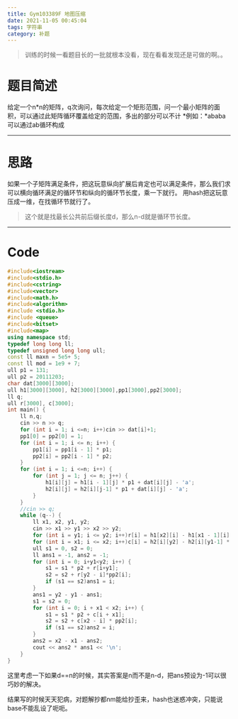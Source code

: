 ```yaml
---
title: Gym103389F 地图压缩 
date: 2021-11-05 00:45:04
tags: 字符串
category: 补题
---
```


> 训练的时候一看题目长的一批就根本没看，现在看看发现还是可做的啊。。

# 题目简述
给定一个n\*n的矩阵，q次询问，每次给定一个矩形范围，问一个最小矩阵的面积，可以通过此矩阵循环覆盖给定的范围，多出的部分可以不计
*例如：*ababa可以通过ab循环构成

---

# 思路
如果一个子矩阵满足条件，把这玩意纵向扩展后肯定也可以满足条件，那么我们求可以横向循环满足的循环节和纵向的循环节长度，乘一下就行。
用hash把这玩意压成一维，在找循环节就行了。
> 这个就是找最长公共前后缀长度d，那么n-d就是循环节长度。
---
# Code

```c++
#include<iostream>
#include<stdio.h>
#include<cstring>
#include<vector>
#include<math.h>
#include<algorithm>
#include <stdio.h>
#include <queue>
#include<bitset>
#include<map>
using namespace std;
typedef long long ll;
typedef unsigned long long ull;
const ll maxn = 5e5+ 5;
const ll mod = 1e9 + 7;
ull p1 = 131;
ull p2 = 20111203;
char dat[3000][3000];
ull h1[3000][3000], h2[3000][3000],pp1[3000],pp2[3000];
ll q;
ull r[3000], c[3000];
int main() {
	ll n,q;
	cin >> n >> q;
	for (int i = 1; i <=n; i++)cin >> dat[i]+1;
	pp1[0] = pp2[0] = 1;
	for (int i = 1; i <= n; i++) {
		pp1[i] = pp1[i - 1] * p1;
		pp2[i] = pp2[i - 1] * p2;
	}
	for (int i = 1; i <=n; i++) {
		for (int j = 1; j <= n; j++) {
			h1[i][j] = h1[i - 1][j] * p1 + dat[i][j] - 'a';
			h2[i][j] = h2[i][j-1] * p1 + dat[i][j] - 'a';
		}
	}
	//cin >> q;
	while (q--) {
		ll x1, x2, y1, y2;
		cin >> x1 >> y1 >> x2 >> y2;
		for (int i = y1; i <= y2; i++)r[i] = h1[x2][i] - h1[x1 - 1][i] * pp1[x2 - x1 + 1];
		for (int i = x1; i <= x2; i++)c[i] = h2[i][y2] - h2[i][y1-1] * pp1[y2 - y1 + 1];
		ull s1 = 0, s2 = 0;
		ll ans1 = -1, ans2 = -1;
		for (int i = 0; i+y1<y2; i++) {
			s1 = s1 * p2 + r[i+y1];
			s2 = s2 + r[y2 - i]*pp2[i];
			if (s1 == s2)ans1 = i;
		}
		ans1 = y2 - y1 - ans1;
		s1 = s2 = 0;
		for (int i = 0; i + x1 < x2; i++) {
			s1 = s1 * p2 + c[i + x1];
			s2 = s2 + c[x2 - i] * pp2[i];
			if (s1 == s2)ans2 = i;
		}
		ans2 = x2 - x1 - ans2;
		cout << ans2 * ans1 << '\n';
	}
}

```



这里考虑一下如果d==n的时候，其实答案是n而不是n-d，把ans预设为-1可以很巧妙的解决。

结果写的时候天天犯病，对题解抄都nm能给抄歪来，hash也迷惑冲突，只能说base不能乱设了呃呃。
